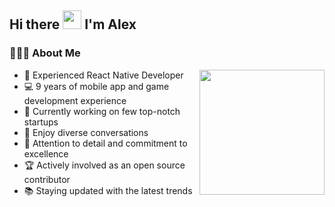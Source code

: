 ## Hi there <img src="https://raw.githubusercontent.com/iampavangandhi/iampavangandhi/master/gifs/Hi.gif" width="30px"> I'm Alex

### 👨🏻‍💻 About Me

<img align='right' src='https://user-images.githubusercontent.com/5713670/87202985-820dcb80-c2b6-11ea-9f56-7ec461c497c3.gif' width='200"'>

- 🚀 Experienced React Native Developer
- 💻 9 years of mobile app and game development experience
- 🔭 Currently working on few top-notch startups
- 💬 Enjoy diverse conversations
-	🌟 Attention to detail and commitment to excellence
- 🏆 Actively involved as an open source contributor
- 📚 Staying updated with the latest trends
